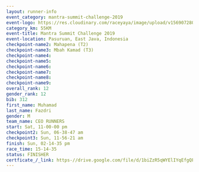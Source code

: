 ```yaml
---
layout: runner-info 
event_category: mantra-summit-challenge-2019 
event-logo: https://res.cloudinary.com/raceyaya/image/upload/v1569072809/logo/mantra-image_segrbx.jpg
category_km: 55KM 
event-title: Mantra Summit Challenge 2019 
event-location: Pasuruan, East Java, Indonesia 
checkpoint-name2: Mahapena (T2) 
checkpoint-name3: Mbah Kamad (T3) 
checkpoint-name4: 
checkpoint-name5: 
checkpoint-name6: 
checkpoint-name7: 
checkpoint-name8: 
checkpoint-name9: 
overall_rank: 12
gender_rank: 12
bib: 312
first_name: Muhamad
last_name: Fazdri
gender: M
team_name: CEO RUNNERS
start: Sat, 11-00-00 pm
checkpoint2: Sun, 06-38-47 am
checkpoint3: Sun, 11-56-21 am
finish: Sun, 02-14-35 pm
race_time: 15-14-35
status: FINISHER
certficate_/_link: https-//drive.google.com/file/d/1biZzR5qWYElIYqEfgQFKnWaNVeE7MYY-/view?usp=sharing
---
```

